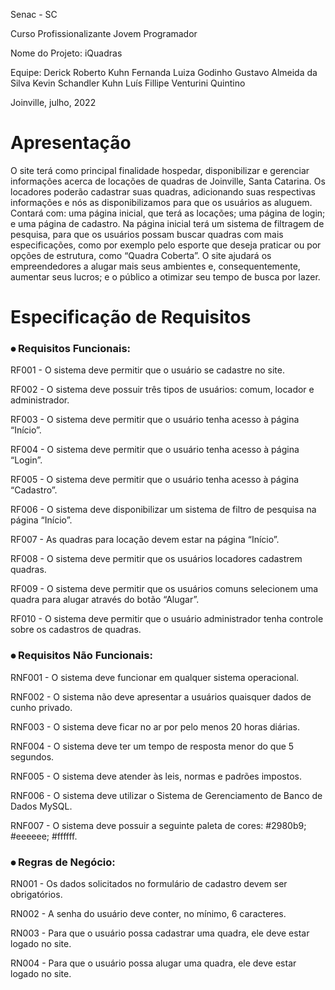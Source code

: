Senac - SC

Curso Profissionalizante Jovem Programador

Nome do Projeto: iQuadras

Equipe:
Derick Roberto Kuhn
Fernanda Luiza Godinho
Gustavo Almeida da Silva
Kevin Schandler Kuhn
Luís Fillipe Venturini Quintino

Joinville, julho, 2022

# Apresentação
O site terá como principal finalidade hospedar, disponibilizar e gerenciar informações acerca de locações de quadras de Joinville, Santa Catarina. Os locadores poderão cadastrar suas quadras, adicionando suas respectivas informações e nós as disponibilizamos para que os usuários as aluguem.
Contará com: uma página inicial, que terá as locações; uma página de login; e uma página de cadastro. Na página inicial terá um sistema de filtragem de pesquisa, para que os usuários possam buscar quadras com mais especificações, como por exemplo pelo esporte que deseja praticar ou por opções de estrutura, como “Quadra Coberta”.
O site ajudará os empreendedores a alugar mais seus ambientes e, consequentemente, aumentar seus lucros; e o público a otimizar seu tempo de busca por lazer.

# Especificação de Requisitos
### ⦁ Requisitos Funcionais:
RF001 - O sistema deve permitir que o usuário se cadastre no site.

RF002 - O sistema deve possuir três tipos de usuários: comum, locador e administrador.

RF003 -  O sistema deve permitir que o usuário tenha acesso à página “Início”.

RF004 - O sistema deve permitir que o usuário tenha acesso à página “Login”.

RF005 - O sistema deve permitir que o usuário tenha acesso à página “Cadastro”.

RF006 - O sistema deve disponibilizar um sistema de filtro de pesquisa na página “Início”.

RF007 - As quadras para locação devem estar na página “Início”.

RF008 - O sistema deve permitir que os usuários locadores cadastrem quadras.

RF009 - O sistema deve permitir que os usuários comuns selecionem uma quadra para alugar através do botão “Alugar”.

RF010 - O sistema deve permitir que o usuário administrador tenha controle sobre os cadastros de quadras.


### ⦁ Requisitos Não Funcionais:
RNF001 - O sistema deve funcionar em qualquer sistema operacional.

RNF002 - O sistema não deve apresentar a usuários quaisquer dados de cunho privado.

RNF003 - O sistema deve ficar no ar por pelo menos 20 horas diárias.

RNF004 - O sistema deve ter um tempo de resposta menor do que 5 segundos.

RNF005 - O sistema deve atender às leis, normas e padrões impostos.

RNF006 - O sistema deve utilizar o Sistema de Gerenciamento de Banco de Dados MySQL.

RNF007 - O sistema deve possuir a seguinte paleta de cores: #2980b9; #eeeeee; #ffffff.

### ⦁ Regras de Negócio:
RN001 - Os dados solicitados no formulário de cadastro devem ser obrigatórios.

RN002 - A senha do usuário deve conter, no mínimo, 6 caracteres.

RN003 - Para que o usuário possa cadastrar uma quadra, ele deve estar logado no site.

RN004 - Para que o usuário possa alugar uma quadra, ele deve estar logado no site.

